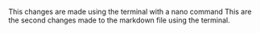 This changes are made using the terminal with a nano command
This are the second changes made to the markdown file using the terminal.
